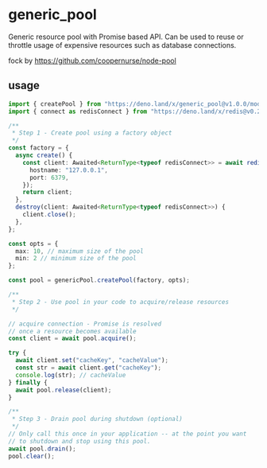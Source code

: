 # generic_pool

Generic resource pool with Promise based API. Can be used to reuse or throttle usage of expensive resources such as database connections.

fock by https://github.com/coopernurse/node-pool

## usage
```ts
import { createPool } from "https://deno.land/x/generic_pool@v1.0.0/mod.ts";
import { connect as redisConnect } from "https://deno.land/x/redis@v0.25.5/mod.ts";

/**
 * Step 1 - Create pool using a factory object
 */
const factory = {
  async create() {
    const client: Awaited<ReturnType<typeof redisConnect>> = await redisConnect({
      hostname: "127.0.0.1",
      port: 6379,
    });
    return client;
  },
  destroy(client: Awaited<ReturnType<typeof redisConnect>>) {
    client.close();
  },
};

const opts = {
  max: 10, // maximum size of the pool
  min: 2 // minimum size of the pool
};

const pool = genericPool.createPool(factory, opts);

/**
 * Step 2 - Use pool in your code to acquire/release resources
 */

// acquire connection - Promise is resolved
// once a resource becomes available
const client = await pool.acquire();

try {
  await client.set("cacheKey", "cacheValue");
  const str = await client.get("cacheKey");
  console.log(str); // cacheValue
} finally {
  await pool.release(client);
}

/**
 * Step 3 - Drain pool during shutdown (optional)
 */
// Only call this once in your application -- at the point you want
// to shutdown and stop using this pool.
await pool.drain();
pool.clear();
```
